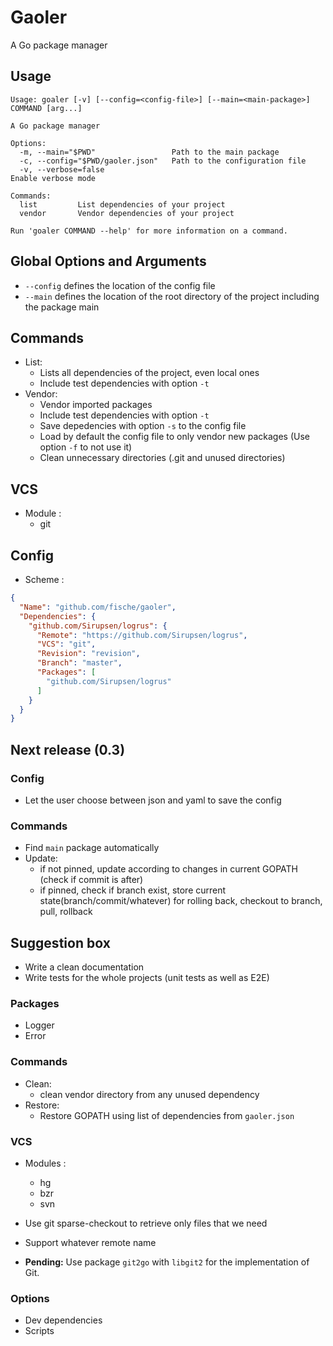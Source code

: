 # Gaoler

A Go package manager

## Usage

```
Usage: goaler [-v] [--config=<config-file>] [--main=<main-package>] COMMAND [arg...]

A Go package manager

Options:
  -m, --main="$PWD"                 Path to the main package
  -c, --config="$PWD/gaoler.json"   Path to the configuration file
  -v, --verbose=false                                                                 Enable verbose mode

Commands:
  list         List dependencies of your project
  vendor       Vendor dependencies of your project

Run 'goaler COMMAND --help' for more information on a command.
```

## Global Options and Arguments

* `--config` defines the location of the config file
* `--main` defines the location of the root directory of the project including the package main

## Commands

* List:
  - Lists all dependencies of the project, even local ones
  - Include test dependencies with option `-t`
* Vendor:
  - Vendor imported packages
  - Include test dependencies with option `-t`
  - Save depedencies with option `-s` to the config file
  - Load by default the config file to only vendor new packages (Use option `-f` to not use it)
  - Clean unnecessary directories (.git and unused directories)

## VCS

* Module :
  - git

## Config

* Scheme :

```JSON
{
  "Name": "github.com/fische/gaoler",
  "Dependencies": {
    "github.com/Sirupsen/logrus": {
      "Remote": "https://github.com/Sirupsen/logrus",
      "VCS": "git",
      "Revision": "revision",
      "Branch": "master",
      "Packages": [
        "github.com/Sirupsen/logrus"
      ]
    }
  }
}
```

## Next release (0.3)

### Config

* Let the user choose between json and yaml to save the config

### Commands

* Find `main` package automatically
* Update:
  - if not pinned, update according to changes in current GOPATH (check if commit is after)
  - if pinned, check if branch exist, store current state(branch/commit/whatever) for rolling back, checkout to branch, pull, rollback

## Suggestion box

* Write a clean documentation
* Write tests for the whole projects (unit tests as well as E2E)

### Packages

* Logger
* Error

### Commands

* Clean:
  - clean vendor directory from any unused dependency
* Restore:
  - Restore GOPATH using list of dependencies from `gaoler.json`

### VCS

* Modules :
  - hg
  - bzr
  - svn
* Use git sparse-checkout to retrieve only files that we need
* Support whatever remote name

* **Pending:** Use package `git2go` with `libgit2` for the implementation of Git.

### Options

* Dev dependencies
* Scripts
